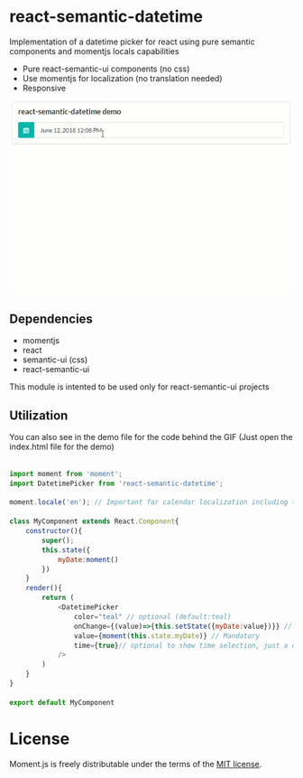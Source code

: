 # react-semantic-datetime

Implementation of a datetime picker for react using pure semantic components and momentjs locals capabilities
* Pure react-semantic-ui components (no css)
* Use momentjs for localization (no translation needed)
* Responsive

![Gif animation displayed on github page](https://github.com/Charlicus/react-semantic-datetime/blob/master/demo/movie.gif)

## Dependencies
* momentjs
* react
* semantic-ui (css)
* react-semantic-ui

This module is intented to be used only for react-semantic-ui projects

## Utilization

You can also see in the demo file for the code behind the GIF (Just open the index.html file for the demo)

```javascript

import moment from 'moment';
import DatetimePicker from 'react-semantic-datetime';

moment.locale('en'); // Important for calendar localization including translation (tested with 'fr' and 'en')

class MyComponent extends React.Component{
    constructor(){
        super();
        this.state({
            myDate:moment()
        })
    }
    render(){
        return (
            <DatetimePicker
                color="teal" // optional (default:teal)
                onChange={(value)=>{this.setState({myDate:value})}} // Mandatory
                value={moment(this.state.myDate)} // Mandatory
                time={true}// optional to show time selection, just a date picket if false (default:true)
            />
        )
    }
}

export default MyComponent

```

# License

Moment.js is freely distributable under the terms of the [MIT license](https://github.com/moment/moment/blob/develop/LICENSE).